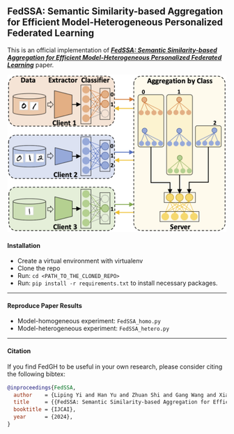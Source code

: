 ## FedSSA: Semantic Similarity-based Aggregation for Efficient Model-Heterogeneous Personalized Federated Learning
This is an official implementation of ***[FedSSA: Semantic Similarity-based Aggregation for Efficient Model-Heterogeneous Personalized Federated Learning](https://arxiv.org/abs/2312.09006)*** paper.

![](FedSSA.png)

#### Installation
- Create a virtual environment with virtualenv
- Clone the repo
- Run: ```cd <PATH_TO_THE_CLONED_REPO>```
- Run: ```pip install -r requirements.txt``` to install necessary packages.

---------

#### Reproduce Paper Results
- Model-homogeneous experiment: ```FedSSA_homo.py ```
- Model-heterogeneous experiment: ```FedSSA_hetero.py ```
---------



#### Citation

If you find FedGH to be useful in your own research, please consider citing the following bibtex:

```bib
@inproceedings{FedSSA,
  author    = {Liping Yi and Han Yu and Zhuan Shi and Gang Wang and Xiaoguang Liu and Lizhen Cui and Xiaoxiao Li},
  title     = {{FedSSA: Semantic Similarity-based Aggregation for Efficient Model-Heterogeneous Personalized Federated Learning}},
  booktitle = {IJCAI},
  year      = {2024},
}
```
